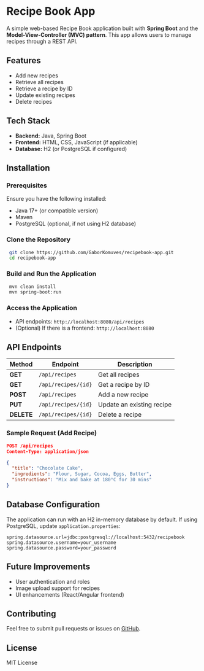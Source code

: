 # Recipe Book App

A simple web-based Recipe Book application built with **Spring Boot** and the **Model-View-Controller (MVC) pattern**. This app allows users to manage recipes through a REST API.

## Features
- Add new recipes
- Retrieve all recipes
- Retrieve a recipe by ID
- Update existing recipes
- Delete recipes

## Tech Stack
- **Backend:** Java, Spring Boot
- **Frontend:** HTML, CSS, JavaScript (if applicable)
- **Database:** H2 (or PostgreSQL if configured)

## Installation

### Prerequisites
Ensure you have the following installed:
- Java 17+ (or compatible version)
- Maven
- PostgreSQL (optional, if not using H2 database)

### Clone the Repository
```bash
 git clone https://github.com/GaborKomuves/recipebook-app.git
 cd recipebook-app
```

### Build and Run the Application
```bash
 mvn clean install
 mvn spring-boot:run
```

### Access the Application
- API endpoints: `http://localhost:8080/api/recipes`
- (Optional) If there is a frontend: `http://localhost:8080`

## API Endpoints
| Method | Endpoint | Description |
|--------|---------|-------------|
| **GET** | `/api/recipes` | Get all recipes |
| **GET** | `/api/recipes/{id}` | Get a recipe by ID |
| **POST** | `/api/recipes` | Add a new recipe |
| **PUT** | `/api/recipes/{id}` | Update an existing recipe |
| **DELETE** | `/api/recipes/{id}` | Delete a recipe |

### Sample Request (Add Recipe)
```json
POST /api/recipes
Content-Type: application/json

{
  "title": "Chocolate Cake",
  "ingredients": "Flour, Sugar, Cocoa, Eggs, Butter",
  "instructions": "Mix and bake at 180°C for 30 mins"
}
```

## Database Configuration
The application can run with an H2 in-memory database by default. If using PostgreSQL, update `application.properties`:
```properties
spring.datasource.url=jdbc:postgresql://localhost:5432/recipebook
spring.datasource.username=your_username
spring.datasource.password=your_password
```

## Future Improvements
- User authentication and roles
- Image upload support for recipes
- UI enhancements (React/Angular frontend)

## Contributing
Feel free to submit pull requests or issues on [GitHub](https://github.com/GaborKomuves/recipebook-app).

## License
MIT License

